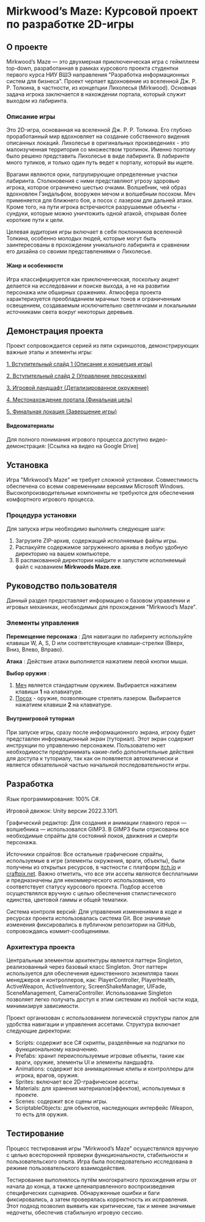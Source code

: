 # Mirkwood’s Maze: Курсовой проект по разработке 2D-игры
## О проекте
Mirkwood’s Maze — это двухмерная приключенческая игра с геймплеем top-down, разработанная в рамках курсового проекта студентки первого курса НИУ ВШЭ направления "Разработка информационных систем для бизнеса". Проект черпает вдохновение из вселенной Дж. Р. Р. Толкина, в частности, из концепции Лихолесья (Mirkwood). Основная задача игрока заключается в нахождении портала, который служит выходом из лабиринта.
### Описание игры
Это 2D-игра, основанная на вселенной Дж. Р. Р. Толкина. Его глубоко проработанный мир вдохновляет на создание собственного видения описанных локаций. Лихолесье в оригинальных произведениях - это малоизученная территория со множеством тропинок. Именно поэтому было решено представить Лихолесье в виде лабиринта. В лабиринте много тупиков, и только один путь ведет к порталу, который вы ищете.

Врагами являются орки, патрулирующие определенные участки лабиринта. Столкновения с ними представляют угрозу здоровью игрока, которое ограничено шестью очками. Волшебник, чей образ вдохновлен Гэндальфом, вооружен мечом и волшебным посохом. Меч применяется для ближнего боя, а посох с лазером для дальней атаки. Кроме того, на пути игрока встречаются разрушаемые объекты - сундуки, которые можно уничтожить одной атакой, открывая более короткие пути к цели.

Целевая аудитория игры включает в себя поклонников вселенной Толкина, особенно молодых людей, которые могут быть заинтересованы в прохождении уникального лабиринта и сравнении его дизайна со своими представлениями о Лихолесье.
#### Жанр и особенности
Игра классифицируется как приключенческая, поскольку акцент делается на исследовании и поиске выхода, а не на развитии персонажа или обширных сражениях. Атмосфера проекта характеризуется преобладанием мрачных тонов и ограниченным освещением, создаваемым исключительно светлячками и локальными источниками света вокруг некоторых деревьев.
## Демонстрация проекта
Проект сопровождается серией из пяти скриншотов, демонстрирующих важные этапы и элементы игры: 

[1. Вступительный слайд 1 (Описание и концепция игры)](https://github.com/vinchestor/mirkwoods-maze/blob/main/Mirkwoods%20Maze/Assets/Image/1.png)
   
[2. Вступительный слайд 2 (Управление персонажем)](https://github.com/vinchestor/mirkwoods-maze/blob/main/Mirkwoods%20Maze/Assets/Image/2.png)
   
[3. Игровой ландшафт (Детализированное окружение)](https://github.com/vinchestor/mirkwoods-maze/blob/main/Mirkwoods%20Maze/Assets/Image/3.png)
   
[4. Местонахождение портала (Финальная цель)](https://github.com/vinchestor/mirkwoods-maze/blob/main/Mirkwoods%20Maze/Assets/Image/4.png)
  
[5. Финальная локация (Завершение игры)](https://github.com/vinchestor/mirkwoods-maze/blob/main/Mirkwoods%20Maze/Assets/Image/5.png)
#### Видеоматериалы
Для полного понимания игрового процесса доступно видео-демонстрация: [Ссылка на видео на Google Drive]

## Установка
Игра "Mirkwood’s Maze" не требует сложной установки. Совместимость обеспечена со всеми современными версиями Microsoft Windows. Высокопроизводительные компоненты не требуются для обеспечения комфортного игрового процесса. 
### Процедура установки
Для запуска игры необходимо выполнить следующие шаги:
1. Загрузите ZIP-архив, содержащий исполняемые файлы игры.
2.  Распакуйте содержимое загруженного архива в любую удобную директорию на вашем компьютере.
3. В распакованной директории найдите и запустите исполняемый файл с названием **Mirkwoods Maze.exe**.

## Руководство пользователя
Данный раздел предоставляет информацию о базовом управлении и игровых механиках, необходимых для прохождения "Mirkwood’s Maze".
### Элементы управления
**Перемещение персонажа** : Для навигации по лабиринту используйте клавиши W, A, S, D или соответствующие клавиши-стрелки (Вверх, Вниз, Влево, Вправо).

**Атака** : Действие атаки выполняется нажатием левой кнопки мыши.

**Выбор оружия** : 
1. <ins>Меч</ins> является стандартным оружием. Выбирается нажатием клавиши **1** на клавиатуре.
2. <ins>Посох</ins> - оружие, позволяющее стрелять лазером. Выбирается нажатием клавиши **2** на клавиатуре.

#### Внутриигровой туториал
При запуске игры, сразу после информационного экрана, игроку будет представлен информационный экран (туториал). Этот экран содержит инструкции по управлению персонажем. Пользователю нет необходимости предпринимать какие-либо дополнительные действия для доступа к туториалу, так как он появляется автоматически и является обязательной частью начальной последовательности игры.

## Разработка
Язык программирования: 100% C#.

Игровой движок: Unity версии 2022.3.10f1.

Графический редактор: Для создания и анимации главного героя — волшебника — использовался GIMP3. В GIMP3 были отрисованы все необходимые спрайты для состояний покоя, движения и смерти персонажа.

Источники спрайтов: Все остальные графические спрайты, используемые в игре (элементы окружения, враги, объекты), были получены из открытых ресурсов, в частности с платформ [itch.io](https://itch.io/) и [craftpix.net](https://craftpix.net/). Важно отметить, что все эти ассеты являются бесплатными и предназначены для некоммерческого использования, что соответствует статусу курсового проекта. Подбор ассетов осуществлялся вручную с целью обеспечения стилистического единства, цветовой гаммы и общей тематики.

Система контроля версий: Для управления изменениями в коде и ресурсах проекта использовалась система Git. Все значимые изменения фиксировались в публичном репозитории на GitHub, сопровождаясь коммит-сообщениями.

### Архитектура проекта
Центральным элементом архитектуры является паттерн Singleton, реализованный через базовый класс Singleton<T>. Этот паттерн используется для обеспечения единственного экземпляра таких  менеджеров и контроллеров, как: PlayerController, PlayerHealth, ActiveWeapon, ActiveInventory, ScreenShakeManager, UIFade, SceneManagement, CameraController.
Использование Singleton позволяет легко получать доступ к этим системам из любой части кода, минимизируя зависимости.

Проект организован с использованием логической структуры папок для удобства навигации и управления ассетами. Структура включает следующие директории:
- Scripts: содержит все C# скрипты, разделённые на подпапки по функциональному назначению.
- Prefabs: хранит переиспользуемые игровые объекты, такие как враги, оружие, элементы UI и элементы ландшафта.
- Animations: содержит все анимационные клипы и контроллеры для игрока, врагов, оружия.
- Sprites: включает все 2D-графические ассеты.
- Materials: для хранения материалов(эффектов), используемых в проекте.
- Scenes: содержит все сцены игры.
- ScriptableObjects: для объектов, наследующих интерфейс IWeapon, то есть для оружия.
## Тестирование
Процесс тестирования игры "Mirkwood’s Maze" осуществлялся вручную с целью всесторонней проверки функциональности, стабильности и пользовательского опыта. Игра была последовательно исследована в режиме пользовательского взаимодействия.

Тестирование выполнялось путём многократного прохождения игры от начала до конца, а также целенаправленного воспроизведения специфических сценариев. Обнаруженные ошибки и баги фиксировались, а затем проверялась корректность их исправления. Этот подход позволил выявить как критические, так и менее значимые недочеты, обеспечив стабильную игровую сессию.
